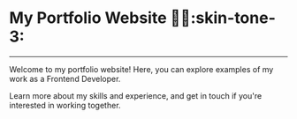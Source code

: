# My Portfolio Website :woman_technologist::skin-tone-3:
---

Welcome to my portfolio website! Here, you can explore examples of my work as a Frontend Developer. 

Learn more about my skills and experience, and get in touch if you're interested in working together.
